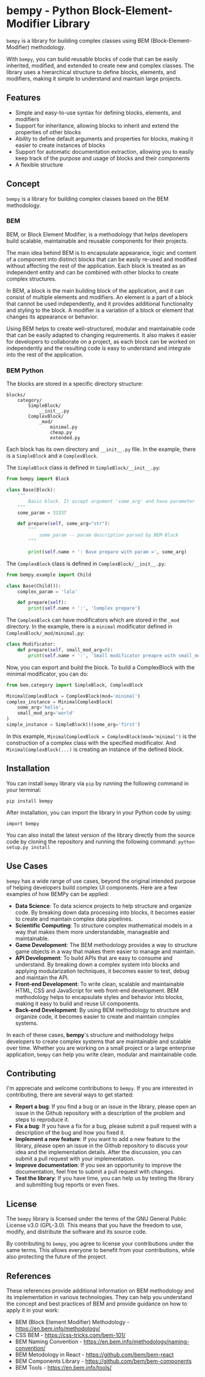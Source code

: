 # bempy - Python Block-Element-Modifier Library
`bempy` is a library for building complex classes using BEM (Block-Element-Modifier) methodology.

With `bempy`, you can build reusable blocks of code that can be easily inherited, modified, and extended to create new and complex classes. The library uses a hierarchical structure to define blocks, elements, and modifiers, making it simple to understand and maintain large projects.

## Features
* Simple and easy-to-use syntax for defining blocks, elements, and modifiers
* Support for inheritance, allowing blocks to inherit and extend the properties of other blocks
* Ability to define default arguments and properties for blocks, making it easier to create instances of blocks
* Support for automatic documentation extraction, allowing you to easily keep track of the purpose and usage of blocks and their components
* A flexible structure

## Concept
`bempy` is a library for building complex classes based on the BEM methodology.

### BEM
BEM, or Block Element Modifier, is a methodology that helps developers build scalable, maintainable and reusable components for their projects.

The main idea behind BEM is to encapsulate appearance, logic and content of a component into distinct blocks that can be easily re-used and modified without affecting the rest of the application. Each block is treated as an independent entity and can be combined with other blocks to create complex structures.

In BEM, a block is the main building block of the application, and it can consist of multiple elements and modifiers. An element is a part of a block that cannot be used independently, and it provides additional functionality and styling to the block. A modifier is a variation of a block or element that changes its appearance or behavior.

Using BEM helps to create well-structured, modular and maintainable code that can be easily adapted to changing requirements. It also makes it easier for developers to collaborate on a project, as each block can be worked on independently and the resulting code is easy to understand and integrate into the rest of the application.

### BEM Python
The blocks are stored in a specific directory structure:
```
blocks/
    category/
        SimpleBlock/
            __init__.py
        ComplexBlock/
            _mod/
                minimal.py
                cheap.py
                extended.py
```

Each block has its own directory and `__init__.py` file. In the example, there is a `SimpleBlock` and a `ComplexBlock`.

The `SimpleBlock` class is defined in `SimpleBlock/__init__.py`:
```python
from bempy import Block

class Base(Block):
    """
        Basic block. It accept argument 'some_arg' and have parameter 'some_param'.
    """
    some_param = 31337

    def prepare(self, some_arg="str"):
        """
            some_param -- param description parsed by BEM Block
        """

        print(self.name + ': Base prepare with param =', some_arg)
```


The `ComplexBlock` class is defined in `ComplexBlock/__init__.py`:
```python
from bempy.example import Child

class Base(Child()):
    complex_param = 'lala'

    def prepare(self):
        print(self.name + ':', 'Complex prepare')
```

The `ComplexBlock` can have modificators which are stored in the `_mod` directory. In the example, there is a `minimal` modificator defined in `ComplexBlock/_mod/minimal.py`:
```python
class Modificator:
    def prepare(self, small_mod_arg=0):
        print(self.name + ':', 'Small modificator preapre with small_mod_arg =', small_mod_arg)
```

Now, you can export and build the block. To build a ComplexBlock with the minimal modificator, you can do:
```python
from bem.category import SimpleBlock, ComplexBlock

MinimalComplexBlock = ComplexBlock(mod='minimal')
complex_instance = MinimalComplexBlock(
    some_arg='hello',
    small_mod_arg='world'
)
simple_instance = SimpleBlock()(some_arg='first')
```
In this example, `MinimalComplexBlock = ComplexBlock(mod='minimal')` is the construction of a complex class with the specified modificator. And `MinimalComplexBlock(...)` is creating an instance of the defined block.


## Installation
You can install `bempy` library via `pip` by running the following command in your terminal:
```
pip install bempy
```

After installation, you can import the library in your Python code by using:
```
import bempy
```

You can also install the latest version of the library directly from the source code by cloning the repository and running the following command:
`python setup.py install`


## Use Cases
`bempy` has a wide range of use cases, beyond the original intended purpose of helping developers build complex UI components. Here are a few examples of how BEMPy can be applied:
* **Data Science**: To data science projects to help structure and organize code. By breaking down data processing into blocks, it becomes easier to create and maintain complex data pipelines.
* **Scientific Computing**: To structure complex mathematical models in a way that makes them more understandable, manageable and maintainable.
* **Game Development**: The BEM methodology provides a way to structure game objects in a way that makes them easier to manage and maintain.
* **API Development**: To build APIs that are easy to consume and understand. By breaking down a complex system into blocks and applying modularization techniques, it becomes easier to test, debug and maintain the API.
* **Front-end Development**: To write clean, scalable and maintainable HTML, CSS and JavaScript for web front-end development. BEM methodology helps to encapsulate styles and behavior into blocks, making it easy to build and reuse UI components.
* **Back-end Development**: By using BEM methodology to structure and organize code, it becomes easier to create and maintain complex systems.

In each of these cases, **bempy**'s structure and methodology helps developers to create complex systems that are maintainable and scalable over time. Whether you are working on a small project or a large enterprise application, `bempy` can help you write clean, modular and maintainable code.

## Contributing
I'm appreciate and welcome contributions to `bempy`. If you are interested in contributing, there are several ways to get started:
* **Report a bug**: If you find a bug or an issue in the library, please open an issue in the Github repository with a description of the problem and steps to reproduce it.
* **Fix a bug**: If you have a fix for a bug, please submit a pull request with a description of the bug and how you fixed it.
* **Implement a new feature**: If you want to add a new feature to the library, please open an issue in the Github repository to discuss your idea and the implementation details. After the discussion, you can submit a pull request with your implementation.
* **Improve documentation**: If you see an opportunity to improve the documentation, feel free to submit a pull request with changes.
* **Test the library**: If you have time, you can help us by testing the library and submitting bug reports or even fixes.

## License
The `bempy` library is licensed under the terms of the GNU General Public License v3.0 (GPL-3.0). This means that you have the freedom to use, modify, and distribute the software and its source code.

By contributing to `bempy`, you agree to license your contributions under the same terms. This allows everyone to benefit from your contributions, while also protecting the future of the project.

## References
These references provide additional information on BEM methodology and its implementation in various technologies. They can help you understand the concept and best practices of BEM and provide guidance on how to apply it in your work:
* BEM (Block Element Modifier) Methodology - https://en.bem.info/methodology/
* CSS BEM - https://css-tricks.com/bem-101/
* BEM Naming Convention - https://en.bem.info/methodology/naming-convention/
* BEM Metodology in React - https://github.com/bem/bem-react
* BEM Components Library - https://github.com/bem/bem-components
* BEM Tools - https://en.bem.info/tools/

